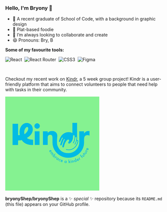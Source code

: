 ### Hello, I'm Bryony 👋
- 🚀 A recent graduate of School of Code, with a background in graphic design
- 🌱 Plat-based foodie
- 🔮 I’m always looking to collaborate and create
- 😄 Pronouns: Bry, B

**Some of my favourite tools:**  

![React](https://img.shields.io/badge/react-%2320232a.svg?style=for-the-badge&logo=react&logoColor=%2361DAFB)
​
![React Router](https://img.shields.io/badge/React_Router-CA4245?style=for-the-badge&logo=react-router&logoColor=white)
​
![CSS3](https://img.shields.io/badge/css3-%231572B6.svg?style=for-the-badge&logo=css3&logoColor=white)
​
![Figma](https://img.shields.io/badge/figma-%23F24E1E.svg?style=for-the-badge&logo=figma&logoColor=white)

​

Checkout my recent work on [Kindr](https://github.com/bryonyShep/kindr), a 5 week group project!
Kindr is a user-friendly platform that aims to connect volunteers to people that need help with tasks in their community. 



<img src="Kindranimation.gif" alt="Alt Text" height="300">




**bryonyShep/bryonyShep** is a ✨ _special_ ✨ repository because its `README.md` (this file) appears on your GitHub profile.
